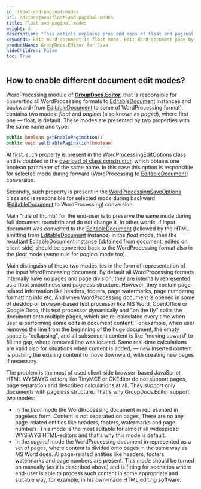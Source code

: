 ```yaml
---
id: float-and-paginal-modes
url: editor/java/float-and-paginal-modes
title: Float and paginal modes
weight: 4
description: "This article explains pros and cons of float and paginal document editing modes when edit Word documents with GroupDocs.Editor API."
keywords: Edit Word document in float mode, Edit Word document page by page
productName: GroupDocs.Editor for Java
hideChildren: False
toc: True
---
```

## How to enable different document edit modes?
WordProcessing module of [**GroupDocs.Editor**](https://products.groupdocs.com/editor/java), that is responsible for converting all WordProcessing formats to [EditableDocument](https://apireference.groupdocs.com/editor/java/com.groupdocs.editor/editabledocument) instances and backward (from [EditableDocument](https://apireference.groupdocs.com/editor/java/com.groupdocs.editor/editabledocument) to some of WordProcessing format), contains two modes: *float* and *paginal* (also known as *paged*), where first one — float, is default. These modes are presented by two properties with the same name and type:

```java
public boolean getEnablePagination()
public void setEnablePagination(boolean)
```

At first, such property is present in the [WordProcessingEditOptions](https://apireference.groupdocs.com/editor/java/com.groupdocs.editor.options/wordprocessingeditoptions) class and is doubled in the [overload of class constructor](https://apireference.groupdocs.com/editor/java/com.groupdocs.editor.options/wordprocessingeditoptions/constructors/1), which obtains one boolean parameter of the same name. In this case this option is responsible for selected mode during forward (WordProcessing to [EditableDocument](https://apireference.groupdocs.com/editor/java/com.groupdocs.editor/editabledocument)) conversion.

Secondly, such property is present in the [WordProcessingSaveOptions](https://apireference.groupdocs.com/editor/java/com.groupdocs.editor.options/wordprocessingsaveoptions) class and is responsible for selected mode during backward ([EditableDocument](https://apireference.groupdocs.com/editor/java/com.groupdocs.editor/editabledocument) to WordProcessing) conversion.

Main "rule of thumb" for the end-user is to preserve the same mode during full document roundtrip and do not change it. In other words, if input document was converted to the [EditableDocument](https://apireference.groupdocs.com/editor/java/com.groupdocs.editor/editabledocument) (followed by the HTML emitting from [EditableDocument](https://apireference.groupdocs.com/editor/java/com.groupdocs.editor/editabledocument) instance) in the *float* mode, then the resultant [EditableDocument](https://apireference.groupdocs.com/editor/java/com.groupdocs.editor/editabledocument) instance (obtained from document, edited on client-side) should be converted back to the WordProcessing format also in the *float* mode (same rule for *paginal* mode too).

Main distinguish of these two modes lies in the form of representation of the input WordProcessing document. By default all WordProcessing formats internally have no pages and page division, they are internally represented as a float smoothness and pageless structure. However, they contain page-related information like headers, footers, page watermarks, page numbering formatting info etc. And when WordProcessing document is opened in some of desktop or browser-based text processor like MS Word, OpenOffice or Google Docs, this text processor dynamically and "on the fly" splits the document onto multiple pages, which are re-calculated every time when user is performing some edits in document content. For example, when user removes the line from the beginning of the huge document, the empty space is "collapsing", and all subsequent content is like "moving upward' to fill the gap, where removed line was located. Same real-time calculations are valid also for situations when content is added, — new inserted content is pushing the existing content to move downward, with creating new pages if necessary.

The problem is the most of used client-side browser-based JavaScript HTML WYSIWYG editors like TinyMCE or CKEditor do not support pages, page separation and described calculations at all. They support only documents with pageless structure. That's why GroupDocs.Editor support two modes:

* In the *float* mode the WordProcessing document in represented in pageless form. Content is not separated on pages, There are no any page-related entities like headers, footers, watermarks and page numbers. This mode is the most suitable for almost all widespread WYSIWYG HTML-editors and that's why this mode is default.
* In the *paginal* mode the WordProcessing document in represented as a set of pages, where content is divided onto pages in the same way as MS Word does. Al page-related entities like headers, footers, watermarks and page numbers are present. This mode should be turned on manually (as it is described above) and is fitting for scenarios where end-user is able to process such content in some appropriate and suitable way, for example, in his own-made HTML editing software.
<!---
### Paginal mode in PDF

Along with family of WordProcessing formats, GroupDocs.Editor support a PDF as one of output (resultant) formats. In other words, input WordProcessing may be opened, edited, but saved not only to the WordProcessing, but also to the PDF. Prior GroupDocs.Editor version 20.3 the *paginal* mode was accessed only for forward and backward WordProcessing conversions, and was not available for PDF. This means that there was no possibility to generate an output PDF in *paged* mode, regardless of [EnablePagination](https://apireference.groupdocs.com/editor/java/groupdocs.editor.options/wordprocessingeditoptions/properties/enablepagination) flag in the [WordProcessingEditOptions](https://apireference.groupdocs.com/editor/java/com.groupdocs.editor.options/wordprocessingeditoptions) class. In other words, even if input WordProcessing document was converted to [EditableDocument](https://apireference.groupdocs.com/editor/java/com.groupdocs.editor/editabledocument) in *paginal* mode, the output PDF will be generated in *float* mode.

Starting from GroupDocs.Editor version 20.4 these two conversion mode were added into the PDF processor. Now [PdfSaveOptions](https://apireference.groupdocs.com/editor/java/groupdocs.editor.options/pdfsaveoptions) class contains the same property — [EnablePagination](https://apireference.groupdocs.com/editor/java/groupdocs.editor.options/pdfsaveoptions/properties/enablepagination) boolean flag, which, like the same in WordProcessing, has `false` default value, which means *float* mode, when `true` value means *paginal* mode. If input WordProcessing document was converted to [EditableDocument](https://apireference.groupdocs.com/editor/java/com.groupdocs.editor/editabledocument) in *paginal* mode, the output PDF should be generated in *paginal* mode too, with enabled [EnablePagination](https://apireference.groupdocs.com/editor/java/groupdocs.editor.options/pdfsaveoptions/properties/enablepagination) flag.
--->
